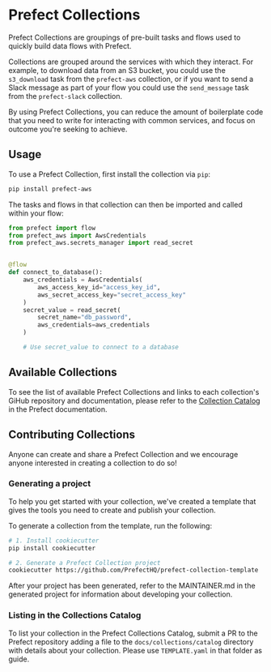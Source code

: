 # Prefect Collections

Prefect Collections are groupings of pre-built tasks and flows used to quickly build data flows with Prefect. 

Collections are grouped around the services with which they interact. For example, to download data from an S3 bucket, you could use the `s3_download` task from the `prefect-aws` collection, or if you want to send a Slack message as part of your flow you could use the `send_message` task from the `prefect-slack` collection. 

By using Prefect Collections, you can reduce the amount of boilerplate code that you need to write for interacting with common services, and focus on outcome you're seeking to achieve.

## Usage

To use a Prefect Collection, first install the collection via `pip`:

```bash
pip install prefect-aws
```

The tasks and flows in that collection can then be imported and called within your flow:

```python
from prefect import flow
from prefect_aws import AwsCredentials
from prefect_aws.secrets_manager import read_secret


@flow
def connect_to_database():
    aws_credentials = AwsCredentials(
        aws_access_key_id="access_key_id",
        aws_secret_access_key="secret_access_key"
    )
    secret_value = read_secret(
        secret_name="db_password",
        aws_credentials=aws_credentials
    )

    # Use secret_value to connect to a database
```

## Available Collections

To see the list of available Prefect Collections and links to each collection's GiHub repository and documentation, please refer to the [Collection Catalog](catalog.md) in the Prefect documentation.

## Contributing Collections

Anyone can create and share a Prefect Collection and we encourage anyone interested in creating a collection to do so!

### Generating a project

To help you get started with your collection, we've created a template that gives the tools you need to create and publish your collection. 

To generate a collection from the template, run the following:

```bash
# 1. Install cookiecutter
pip install cookiecutter

# 2. Generate a Prefect Collection project
cookiecutter https://github.com/PrefectHQ/prefect-collection-template
```

After your project has been generated, refer to the MAINTAINER.md in the generated project for information about developing your collection.

### Listing in the Collections Catalog

To list your collection in the Prefect Collections Catalog, submit a PR to the Prefect repository adding a file to the `docs/collections/catalog` directory with details about your collection. Please use `TEMPLATE.yaml` in that folder as guide.
